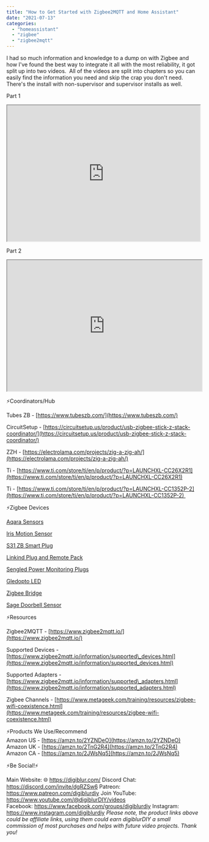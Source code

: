 ```yaml
---
title: "How to Get Started with Zigbee2MQTT and Home Assistant"
date: "2021-07-13"
categories: 
  - "homeassistant"
  - "zigbee"
  - "zigbee2mqtt"
---
```


I had so much information and knowledge to a dump on with Zigbee and how I've found the best way to integrate it all with the most reliability, it got split up into two videos.  All of the videos are split into chapters so you can easily find the information you need and skip the crap you don't need.  There's the install with non-supervisor and supervisor installs as well.  

<!--truncate-->

Part 1

<iframe allowfullscreen height="355" src="https://www.youtube.com/embed/TV5Qyssa7Ec" width="505" youtube-src-=""></iframe>

  

Part 2

  

<iframe allowfullscreen height="342" src="https://www.youtube.com/embed/4hnWqc-5q1c" width="510" youtube-src-=""></iframe>

  

⚡Coordinators/Hub

Tubes ZB - [https://www.tubeszb.com/](https://www.tubeszb.com/)

CircuitSetup - [https://circuitsetup.us/product/usb-zigbee-stick-z-stack-coordinator/](https://circuitsetup.us/product/usb-zigbee-stick-z-stack-coordinator/)

ZZH - [https://electrolama.com/projects/zig-a-zig-ah/](https://electrolama.com/projects/zig-a-zig-ah/)

Ti - [https://www.ti.com/store/ti/en/p/product/?p=LAUNCHXL-CC26X2R1](https://www.ti.com/store/ti/en/p/product/?p=LAUNCHXL-CC26X2R1)

Ti - [https://www.ti.com/store/ti/en/p/product/?p=LAUNCHXL-CC1352P-2](https://www.ti.com/store/ti/en/p/product/?p=LAUNCHXL-CC1352P-2) 

  

⚡Zigbee Devices

[Aqara Sensors](https://geni.us/YUkU)

[Iris Motion Sensor](https://ebay.us/VpbYso)

[S31 ZB Smart Plug](https://geni.us/A7Vt)

[Linkind Plug and Remote Pack](https://geni.us/8g6NmP9)

[Sengled Power Monitoring Plugs](https://geni.us/ZRpf)

[Gledopto LED](https://geni.us/BH8z7UV)

[Zigbee Bridge](https://geni.us/JgGEozg)

[Sage Doorbell Sensor](https://ebay.us/M1EMyo)

  

⚡Resources

Zigbee2MQTT - [https://www.zigbee2mqtt.io/](https://www.zigbee2mqtt.io/)

Supported Devices - [https://www.zigbee2mqtt.io/information/supported\_devices.html](https://www.zigbee2mqtt.io/information/supported_devices.html)

Supported Adapters - [https://www.zigbee2mqtt.io/information/supported\_adapters.html](https://www.zigbee2mqtt.io/information/supported_adapters.html)

Zigbee Channels - [https://www.metageek.com/training/resources/zigbee-wifi-coexistence.html](https://www.metageek.com/training/resources/zigbee-wifi-coexistence.html)

  

⚡Products We Use/Recommend  
Amazon US - [https://amzn.to/2YZNDeO](https://amzn.to/2YZNDeO)  
Amazon UK - [https://amzn.to/2TnG2R4](https://amzn.to/2TnG2R4)  
Amazon CA - [https://amzn.to/2JWsNq5](https://amzn.to/2JWsNq5)  
  

⚡Be Social!⚡

Main Website: 🌐 https://digiblur.com/ 
Discord Chat: https://discord.com/invite/dgRZSw6 
Patreon: https://www.patreon.com/digiblurdiy 
Join YouTube: https://www.youtube.com/@digiblurDIY/videos  
Facebook: https://www.facebook.com/groups/digiblurdiy 
Instagram: https://www.instagram.com/digiblurdiy 
_Please note, the product links above could be affiliate links, using them could earn digiblurDIY a small commission of most purchases and helps with future video projects. Thank you!_
